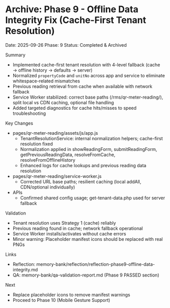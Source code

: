 # Archive: Phase 9 - Offline Data Integrity Fix (Cache-First Tenant Resolution)

Date: 2025-09-26
Phase: 9
Status: Completed & Archived

Summary
- Implemented cache-first tenant resolution with 4-level fallback (cache → offline history → defaults → server)
- Normalized `propertyCode` and `unitNo` across app and service to eliminate whitespace-related mismatches
- Previous reading retrieval from cache when available with network fallback
- Service Worker stabilized: correct base paths (/rms/qr-meter-reading/), split local vs CDN caching, optional file handling
- Added targeted diagnostics for cache hits/misses to speed troubleshooting

Key Changes
- pages/qr-meter-reading/assets/js/app.js
  - TenantResolutionService: internal normalization helpers; cache-first resolution fixed
  - Normalization applied in showReadingForm, submitReadingForm, getPreviousReadingData, resolveFromCache, resolveFromOfflineHistory
  - Enhanced logs for cache lookups and previous reading data resolution
- pages/qr-meter-reading/service-worker.js
  - Corrected URL base paths; resilient caching (local addAll, CDN/optional individually)
- APIs
  - Confirmed shared config usage; get-tenant-data.php used for server fallback

Validation
- Tenant resolution uses Strategy 1 (cache) reliably
- Previous reading found in cache; network fallback operational
- Service Worker installs/activates without cache errors
- Minor warning: Placeholder manifest icons should be replaced with real PNGs

Links
- Reflection: memory-bank/reflection/reflection-phase9-offline-data-integrity.md
- QA: memory-bank/qa-validation-report.md (Phase 9 PASSED section)

Next
- Replace placeholder icons to remove manifest warnings
- Proceed to Phase 10 (Mobile Gesture Support)
